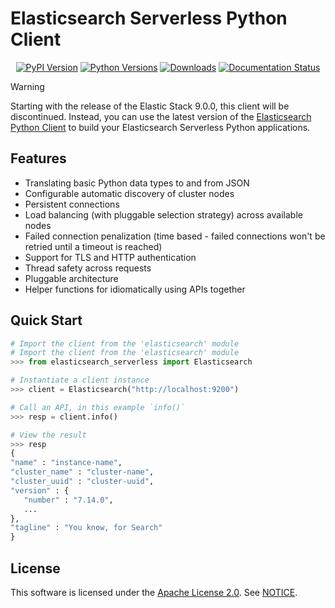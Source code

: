 # Elasticsearch Serverless Python Client

<p align="center">
  <a href="https://pypi.org/project/elasticsearch-serverless/"><img alt="PyPI Version" src="https://img.shields.io/pypi/v/elasticsearch-serverless" /></a>
  <a href="https://pypi.org/project/elasticsearch-serverless/"><img alt="Python Versions" src="https://img.shields.io/pypi/pyversions/elasticsearch-serverless" /></a>
  <a href="https://pepy.tech/project/elasticsearch-serverless?versions=*"><img alt="Downloads" src="https://static.pepy.tech/badge/elasticsearch-serverless" /></a>
  <a href="https://elasticsearch-serverless-python.readthedocs.io/"><img alt="Documentation Status" src="https://readthedocs.org/projects/elasticsearch-serverless-python/badge/?version=latest" /></a>
</p>

> [!WARNING]
> Starting with the release of the Elastic Stack 9.0.0, this client will be discontinued. Instead, you can use the latest version of the [Elasticsearch Python Client](https://github.com/elastic/elasticsearch-py) to build your Elasticsearch Serverless Python applications.

## Features

* Translating basic Python data types to and from JSON
* Configurable automatic discovery of cluster nodes
* Persistent connections
* Load balancing (with pluggable selection strategy) across available nodes
* Failed connection penalization (time based - failed connections won't be
  retried until a timeout is reached)
* Support for TLS and HTTP authentication
* Thread safety across requests
* Pluggable architecture
* Helper functions for idiomatically using APIs together

## Quick Start


```python
# Import the client from the 'elasticsearch' module
# Import the client from the 'elasticsearch' module
>>> from elasticsearch_serverless import Elasticsearch

# Instantiate a client instance
>>> client = Elasticsearch("http://localhost:9200")

# Call an API, in this example `info()`
>>> resp = client.info()

# View the result
>>> resp
{
"name" : "instance-name",
"cluster_name" : "cluster-name",
"cluster_uuid" : "cluster-uuid",
"version" : {
   "number" : "7.14.0",
   ...
},
"tagline" : "You know, for Search"
}
```

## License

This software is licensed under the [Apache License 2.0](./LICENSE). See [NOTICE](./NOTICE).
